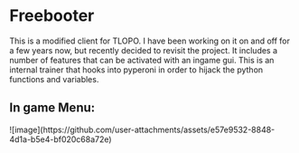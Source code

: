 <h1>Freebooter</h1>
<p>This is a modified client for TLOPO. I have been working on it on and off for a few years now, but recently decided to revisit the project. It includes a number of features that can be activated with an ingame gui. This is an internal trainer that hooks into pyperoni in order to hijack the python functions and variables.</p>


<h2>In game Menu:</h2>
![image](https://github.com/user-attachments/assets/e57e9532-8848-4d1a-b5e4-bf020c68a72e)
